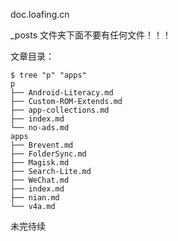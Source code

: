 doc.loafing.cn

_posts 文件夹下面不要有任何文件！！！

文章目录：
```
$ tree "p" "apps"
p
├── Android-Literacy.md
├── Custom-ROM-Extends.md
├── app-collections.md
├── index.md
└── no-ads.md
apps
├── Brevent.md
├── FolderSync.md
├── Magisk.md
├── Search-Lite.md
├── WeChat.md
├── index.md
├── nian.md
└── v4a.md
```

未完待续